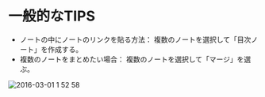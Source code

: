 # 一般的なTIPS
* ノートの中にノートのリンクを貼る方法： 複数のノートを選択して「目次ノート」を作成する。
* 複数のノートをまとめたい場合： 複数のノートを選択して「マージ」を選ぶ。

![2016-03-01 1 52 58](https://cloud.githubusercontent.com/assets/416977/13401690/7ebd0340-df50-11e5-8d95-674d10c7817e.png)
